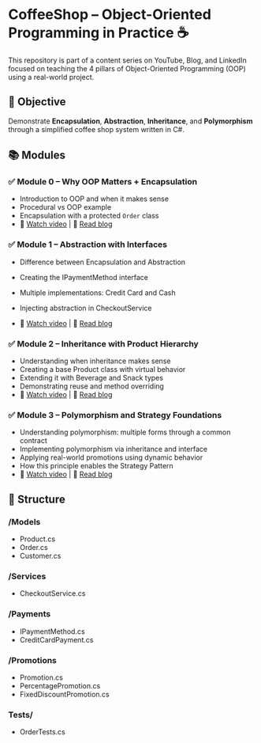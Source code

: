 # CoffeeShop – Object-Oriented Programming in Practice ☕

This repository is part of a content series on YouTube, Blog, and LinkedIn focused on teaching the 4 pillars of Object-Oriented Programming (OOP) using a real-world project.

## 🎯 Objective
Demonstrate **Encapsulation**, **Abstraction**, **Inheritance**, and **Polymorphism** through a simplified coffee shop system written in C#.

## 📚 Modules

### ✅ Module 0 – Why OOP Matters + Encapsulation
- Introduction to OOP and when it makes sense
- Procedural vs OOP example
- Encapsulation with a protected `Order` class
- 🎥 [Watch video](https://youtu.be/SflyTIaQBvc) | 📝 [Read blog](https://wesleydevcamp.wordpress.com/2025/07/17/oop-encapsulation/)

### ✅ Module 1 – Abstraction with Interfaces

- Difference between Encapsulation and Abstraction
- Creating the IPaymentMethod interface
- Multiple implementations: Credit Card and Cash
- Injecting abstraction in CheckoutService

- 🎥 [Watch video](https://youtu.be/nqUrCaMggpU) | 📝 [Read blog](https://wesleydevcamp.wordpress.com/2025/07/17/oop-abstraction/)

### ✅ Module 2 – Inheritance with Product Hierarchy

- Understanding when inheritance makes sense
- Creating a base Product class with virtual behavior
- Extending it with Beverage and Snack types
- Demonstrating reuse and method overriding
- 🎥 [Watch video](https://youtu.be/azh9D0vOF88) | 📝 [Read blog](https://wesleydevcamp.wordpress.com/2025/07/29/oop-inheritance/)

### ✅ Module 3 – Polymorphism and Strategy Foundations

- Understanding polymorphism: multiple forms through a common contract
- Implementing polymorphism via inheritance and interface
- Applying real-world promotions using dynamic behavior
- How this principle enables the Strategy Pattern
- 🎥 [Watch video](https://youtu.be/Bhq97ZO0diA) | 📝 [Read blog](https://wesleydevcamp.wordpress.com/2025/07/30/oop-polymorphism/)

## 🧱 Structure
### /Models
- Product.cs
- Order.cs
- Customer.cs

### /Services
- CheckoutService.cs

### /Payments
- IPaymentMethod.cs
- CreditCardPayment.cs

### /Promotions
- Promotion.cs
- PercentagePromotion.cs
- FixedDiscountPromotion.cs

### Tests/
- OrderTests.cs